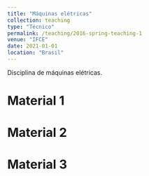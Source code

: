 ```yaml
---
title: "Máquinas elétricas"
collection: teaching
type: "Técnico"
permalink: /teaching/2016-spring-teaching-1
venue: "IFCE"
date: 2021-01-01
location: "Brasil"
---
```


Disciplina de máquinas elétricas.

Material 1
======

Material 2
======

Material 3
======
